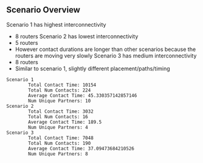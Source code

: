 
## Scenario Overview

Scenario 1 has highest interconnectivity
  - 8 routers
Scenario 2 has lowest interconnectivity
  - 5 routers
  - However contact durations are longer than other scenarios because the routers are moving very slowly
Scenario 3 has medium interconnectivity
  - 8 routers
  - Similar to scenario 1, slightly different placement/paths/timing

```
Scenario 1
        Total Contact Time: 10154
        Total Num Contacts: 224
        Average Contact Time: 45.330357142857146
        Num Unique Partners: 10
Scenario 2
        Total Contact Time: 3032
        Total Num Contacts: 16
        Average Contact Time: 189.5
        Num Unique Partners: 4
Scenario 3
        Total Contact Time: 7048
        Total Num Contacts: 190
        Average Contact Time: 37.09473684210526
        Num Unique Partners: 8
```